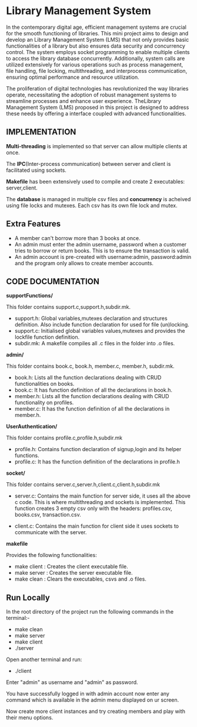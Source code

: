 
# Library Management System

In the contemporary digital age, efficient management systems are crucial for the smooth functioning of
libraries. This mini project aims to design and develop an Library Management System (LMS)
that not only provides basic functionalities of a library but also ensures data security and concurrency
control. The system employs socket programming to enable multiple clients to access the library
database concurrently. Additionally, system calls are utilized extensively for various operations such as
process management, file handling, file locking, multithreading, and interprocess communication,
ensuring optimal performance and resource utilization.

The proliferation of digital technologies has revolutionized the way libraries operate, necessitating the
adoption of robust management systems to streamline processes and enhance user experience. TheLibrary Management System (LMS) proposed in this project is designed to address these needs by offering a interface coupled with advanced functionalities.
## IMPLEMENTATION

**Multi-threading** is implemented so that server can allow multiple clients at once.

The **IPC**(Inter-process communication) between server and client is facilitated using sockets.

**Makefile** has been extensively used to compile and create 2 executables: server,client.

The **database** is managed in multiple csv files and **concurrency** is acheived using file locks and mutexes.
Each csv has its own file lock and mutex.



## Extra Features

- A member can't borrow more than 3 books at once.
- An admin must enter the admin username, password when a customer tries to borrow or return books. This is to ensure the transaction is valid.
- An admin account is pre-created with username:admin, password:admin and the program only allows to create member accounts.


## CODE DOCUMENTATION

**supportFunctions/**

This folder contains support.c,support.h,subdir.mk.

- support.h: Global variables,mutexes declaration and structures definition. Also include function declaration for used for file (un)locking.
- support.c: Initialised global variables values,mutexes and provides the lockfile function definition.
- subdir.mk: A makefile compiles all .c files in the folder into .o files.

**admin/**

This folder contains book.c, book.h, member.c, member.h, subdir.mk.
- book.h: Lists all the function declarations dealing with CRUD functionalities on books.
- book.c: It has function definition of all the declarations in book.h.
- member.h: Lists all the function declarations dealing with CRUD functionality on profiles.
- member.c: It has the function definition of all the declarations in member.h.

**UserAuthentication/**

This folder contains profile.c,profile.h,subdir.mk

- profile.h: Contains function declaration of signup,login and its helper functions.
- profile.c: It has the function definition of the declarations in profile.h

**socket/**

This folder contains server.c,server.h,client.c,client.h,subdir.mk

- server.c: Contains the main function for server side, it uses all the above c code. This is where multithreading and sockets is implemented. This function creates 3 empty csv only with the headers: profiles.csv, books.csv, transaction.csv.

- client.c: Contains the main function for client side it uses sockets to communicate with the server.

**makefile**

Provides the following functionalities:
- make client : Creates the client executable file.
- make server : Creates the server executable file.
- make clean : Clears the executables, csvs and .o files.

## Run Locally

In the root directory of the project run the following commands in the terminal:-
- make clean
- make server
- make client
- ./server

Open another terminal and run:

- ./client

Enter "admin" as username and "admin" as password.

You have successfully logged in with admin account now enter any command which is available in the admin menu displayed on ur screen.

Now create more client instances and try creating members and play with their menu options.

